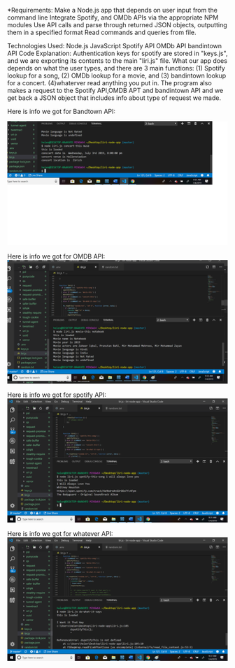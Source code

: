 *Requirements:
Make a Node.js app that depends on user input from the command line
Integrate Spotify, and OMDb APIs via the appropriate NPM modules
Use API calls and parse through returned JSON objects, outputting them in a specified format
Read commands and queries from file.

Technologies Used:
Node.js
JavaScript
Spotify API 
OMDb API 
bandintown API
Code Explanation:
Authentication keys for spotify are stored in "keys.js", and we are exporting its contents to the main "liri.js" file.
What our app does depends on what the user types, and there are 3 main functions: 
(1) Spotify lookup for a song, (2) OMDb lookup for a movie, and (3) bandintown lookup for a concert.
(4)whaterver read anything you put in.
The program also makes a request to the Spotify API,OMDB APT and bandintown API and we get back a JSON object that includes info about type of request we made. 

Here is info we got for Bandtown API:

![Bandtown API](https://github.com/helenkhoda2019/lirihw/blob/master/concert.png)


Here is info we got for OMDB API:
![OMDB API](https://github.com/helenkhoda2019/lirihw/blob/master/movie.png)


Here is info we got for spotify API:
![spotify API](https://github.com/helenkhoda2019/lirihw/blob/master/Spotify.png)



Here is info we got for whatever API:
![spotify API](https://github.com/helenkhoda2019/lirihw/blob/master/whatever.png)



